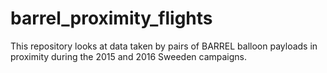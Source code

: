 # barrel_proximity_flights

This repository looks at data taken by pairs of BARREL balloon payloads
in proximity during the 2015 and 2016 Sweeden campaigns.
